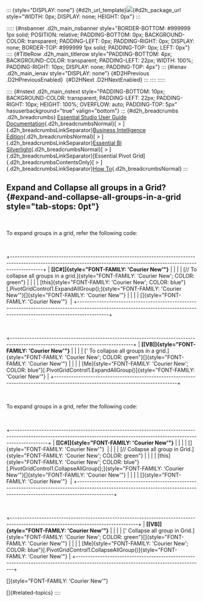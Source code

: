 ::: {style="DISPLAY: none"}
[](ms-xhelp:///?Id=d2h_url_template){#d2h_url_template}![](!package_url!){#d2h_package_url style="WIDTH: 0px; DISPLAY: none; HEIGHT: 0px"}
:::

::::: {#nsbanner .d2h_main_nsbanner style="BORDER-BOTTOM: #999999 1px solid; POSITION: relative; PADDING-BOTTOM: 0px; BACKGROUND-COLOR: transparent; PADDING-LEFT: 0px; PADDING-RIGHT: 0px; DISPLAY: none; BORDER-TOP: #999999 1px solid; PADDING-TOP: 0px; LEFT: 0px"}
:::: {#TitleRow .d2h_main_titlerow style="PADDING-BOTTOM: 4px; BACKGROUND-COLOR: transparent; PADDING-LEFT: 22px; WIDTH: 100%; PADDING-RIGHT: 10px; DISPLAY: none; PADDING-TOP: 4px"}
::: {#ienav .d2h_main_ienav style="DISPLAY: none"}
[](ms-xhelp:///?Id=8e7f9f58-1a12-4377-9ff3-f22baff21f71){#D2HPrevious .D2HPreviousEnabled}  [](ms-xhelp:///?Id=4d16333e-28c3-4ffb-bca9-08518a6a1d72){#D2HNext .D2HNextEnabled}
:::
::::
:::::

:::: {#nstext .d2h_main_nstext style="PADDING-BOTTOM: 10px; BACKGROUND-COLOR: transparent; PADDING-LEFT: 22px; PADDING-RIGHT: 10px; HEIGHT: 100%; OVERFLOW: auto; PADDING-TOP: 5px" hasuserbackground="true" valign="bottom"}
::: {#d2h_breadcrumbs .d2h_breadcrumbs}
[Essential Studio User Guide Documentation](ms-xhelp:///?Id=12457748-09e3-4d74-a240-8e049cedf030){.d2h_breadcrumbsNormal}[ \> ]{.d2h_breadcrumbsLinkSeparator}[Business Intelligence Edition](ms-xhelp:///?Id=fdf33dd8-62b2-47b9-ad7b-fc50e590bca5){.d2h_breadcrumbsNormal}[ \> ]{.d2h_breadcrumbsLinkSeparator}[Essential BI Silverlight](ms-xhelp:///?Id=c006b39c-6aa2-4637-b7de-3e7b6cb3f9f9){.d2h_breadcrumbsNormal}[ \> ]{.d2h_breadcrumbsLinkSeparator}[Essential Pivot Grid]{.d2h_breadcrumbsContentsOnly}[ \> ]{.d2h_breadcrumbsLinkSeparator}[How To](ms-xhelp:///?Id=84d17be2-3e90-490d-8cde-81fca6e9bf06){.d2h_breadcrumbsNormal}
:::

## Expand and Collapse all groups in a Grid? {#expand-and-collapse-all-groups-in-a-grid style="tab-stops: 0pt"}

 

To expand groups in a grid, refer the following code:

 

+-------------------------------------------------------------------------------------------------------------------------------------------------------------------------+
| **[\[C#\]]{style="FONT-FAMILY: 'Courier New'"}**                                                                                                                        |
|                                                                                                                                                                         |
| [// To collapse all groups in a grid.]{style="FONT-FAMILY: 'Courier New'; COLOR: green"}                                                                                |
|                                                                                                                                                                         |
| [this]{style="FONT-FAMILY: 'Courier New'; COLOR: blue"}[.PivotGridControl1.ExpandAllGroup();]{style="FONT-FAMILY: 'Courier New'"}[]{style="FONT-FAMILY: 'Courier New'"} |
|                                                                                                                                                                         |
| []{style="FONT-FAMILY: 'Courier New'"}                                                                                                                                  |
+-------------------------------------------------------------------------------------------------------------------------------------------------------------------------+

 

+--------------------------------------------------------------------------------------------------------------------------------+
| **[\[VB\]]{style="FONT-FAMILY: 'Courier New'"}**                                                                               |
|                                                                                                                                |
| [\' To collapse all groups in a grid.]{style="FONT-FAMILY: 'Courier New'; COLOR: green"}[]{style="FONT-FAMILY: 'Courier New'"} |
|                                                                                                                                |
| [Me]{style="FONT-FAMILY: 'Courier New'; COLOR: blue"}[.PivotGridControl1.ExpandAllGroup()]{style="FONT-FAMILY: 'Courier New'"} |
+--------------------------------------------------------------------------------------------------------------------------------+

 

To expand groups in a grid, refer the following code:

 

+---------------------------------------------------------------------------------------------------------------------------------------------------------------------------+
| **[\[C#\]]{style="FONT-FAMILY: 'Courier New'"}**                                                                                                                          |
|                                                                                                                                                                           |
| []{style="FONT-FAMILY: 'Courier New'"}                                                                                                                                    |
|                                                                                                                                                                           |
| [// Collapse all group in Grid.]{style="FONT-FAMILY: 'Courier New'; COLOR: green"}                                                                                        |
|                                                                                                                                                                           |
| [this]{style="FONT-FAMILY: 'Courier New'; COLOR: blue"}[.PivotGridControl1.CollapseAllGroup();]{style="FONT-FAMILY: 'Courier New'"}[]{style="FONT-FAMILY: 'Courier New'"} |
|                                                                                                                                                                           |
| []{style="FONT-FAMILY: 'Courier New'"}                                                                                                                                    |
+---------------------------------------------------------------------------------------------------------------------------------------------------------------------------+

 

+----------------------------------------------------------------------------------------------------------------------------------+
| **[\[VB\]]{style="FONT-FAMILY: 'Courier New'"}**                                                                                 |
|                                                                                                                                  |
| [\' Collapse all group in Grid.]{style="FONT-FAMILY: 'Courier New'; COLOR: green"}[]{style="FONT-FAMILY: 'Courier New'"}         |
|                                                                                                                                  |
| [Me]{style="FONT-FAMILY: 'Courier New'; COLOR: blue"}[.PivotGridControl1.CollapseAllGroup()]{style="FONT-FAMILY: 'Courier New'"} |
+----------------------------------------------------------------------------------------------------------------------------------+

[]{style="FONT-FAMILY: 'Courier New'"} 

[]{#related-topics}
::::
